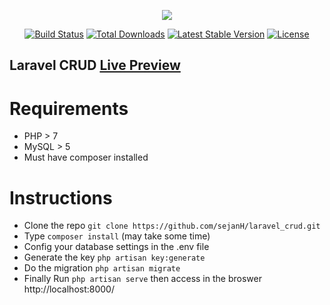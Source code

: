 <p align="center"><img src="https://laravel.com/assets/img/components/logo-laravel.svg"></p>

<p align="center">
<a href="https://travis-ci.org/laravel/framework"><img src="https://travis-ci.org/laravel/framework.svg" alt="Build Status"></a>
<a href="https://packagist.org/packages/laravel/framework"><img src="https://poser.pugx.org/laravel/framework/d/total.svg" alt="Total Downloads"></a>
<a href="https://packagist.org/packages/laravel/framework"><img src="https://poser.pugx.org/laravel/framework/v/stable.svg" alt="Latest Stable Version"></a>
<a href="https://packagist.org/packages/laravel/framework"><img src="https://poser.pugx.org/laravel/framework/license.svg" alt="License"></a>
</p>

## Laravel CRUD [Live Preview](http://sejan.000webhostapp.com/blog)
Requirements
============
* PHP > 7
* MySQL > 5
* Must have composer installed

Instructions
============
* Clone the repo `git clone https://github.com/sejanH/laravel_crud.git`
* Type `composer install` (may take some time)
* Config your database settings in the .env file
* Generate the key `php artisan key:generate`
* Do the migration `php artisan migrate`
* Finally Run `php artisan serve` then access in the broswer http://localhost:8000/
